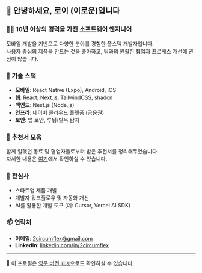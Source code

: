 ## 👋 안녕하세요, 로이 (이로운)입니다

### 🧑‍💻 10년 이상의 경력을 가진 소프트웨어 엔지니어

모바일 개발을 기반으로 다양한 분야를 경험한 풀스택 개발자입니다.  
사용자 중심의 제품을 만드는 것을 좋아하고, 팀과의 원활한 협업과 프로세스 개선에 관심이 많습니다.

### 🧰 기술 스택

- **모바일**: React Native (Expo), Android, iOS
- **웹**: React, Next.js, TailwindCSS, shadcn
- **백엔드**: Nest.js (Node.js)
- **인프라**: 네이버 클라우드 플랫폼 (금융권)
- **보안**: 앱 보안, 루팅/탈옥 탐지

### 📄 추천서 모음

함께 일했던 동료 및 협업자들로부터 받은 추천서를 정리해두었습니다.  
자세한 내용은 [여기](https://github.com/2circumflex/recommendations)에서 확인하실 수 있습니다.

### 🚀 관심사

- 스타트업 제품 개발
- 개발자 워크플로우 및 자동화 개선
- AI를 활용한 개발 도구 (예: Cursor, Vercel AI SDK)

### 📫 연락처

- **이메일**: 2circumflex@gmail.com
- **LinkedIn**: [linkedin.com/in/2circumflex](https://www.linkedin.com/in/2circumflex/)

---

📘 이 프로필은 [영문 버전 🇺🇸](./README.md)으로도 확인하실 수 있습니다.
